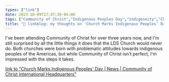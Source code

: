 ```yaml
---
types: ["link"]
date: 2023-10-09T17:47:30-04:00
tags: ["Community of Christ","Indigenous Peoples Day","indigeneity","Christopher Columbus","Church of Jesus Christ of Latter-day Saints"]
title: "🔗 linkblog: my thoughts on 'Church Marks Indigenous Peoples' Day | News | Community of Christ International Headquarters'"
---
```

I've been attending Community of Christ for over three years now, and I'm still surprised by all the little things it does that the LDS Church would never do. Both churches were born with problematic attitudes towards indigenous peoples of the Americas, but while Community of Christ isn't perfect, I'm impressed with the steps it takes.

[link to "Church Marks Indigenous Peoples' Day | News | Community of Christ International Headquarters"](https://cofchrist.org/news/church-marks-indigenous-peoples-day/)
